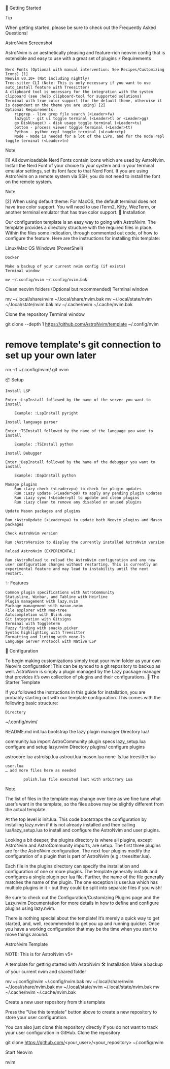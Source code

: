 
🚀 Getting Started

Tip

When getting started, please be sure to check out the Frequently Asked Questions!

AstroNvim Screenshot

AstroNvim is an aesthetically pleasing and feature-rich neovim config that is extensible and easy to use with a great set of plugins
⚡ Requirements

    Nerd Fonts (Optional with manual intervention: See Recipes/Customizing Icons) [1]
    Neovim v0.10+ (Not including nightly)
    Tree-sitter CLI (Note: This is only necessary if you want to use auto_install feature with Treesitter)
    A clipboard tool is necessary for the integration with the system clipboard (see :help clipboard-tool for supported solutions)
    Terminal with true color support (for the default theme, otherwise it is dependent on the theme you are using) [2]
    Optional Requirements:
        ripgrep - live grep file search (<Leader>fw)
        lazygit - git ui toggle terminal (<Leader>tl or <Leader>gg)
        go DiskUsage() - disk usage toggle terminal (<Leader>tu)
        bottom - process viewer toggle terminal (<Leader>tt)
        Python - python repl toggle terminal (<Leader>tp)
        Node - Node is needed for a lot of the LSPs, and for the node repl toggle terminal (<Leader>tn)

Note

[1] All downloadable Nerd Fonts contain icons which are used by AstroNvim. Install the Nerd Font of your choice to your system and in your terminal emulator settings, set its font face to that Nerd Font. If you are using AstroNvim on a remote system via SSH, you do not need to install the font on the remote system.

Note

[2] When using default theme: For MacOS, the default terminal does not have true color support. You will need to use iTerm2, Kitty, WezTerm, or another terminal emulator that has true color support.
🧰 Installation

Our configuration template is an easy way to going with AstroNvim. The template provides a directory structure with the required files in place. Within the files some indication, through commented out code, of how to configure the feature. Here are the instructions for installing this template:

Linux/Mac OS
Windows (PowerShell)

    Docker

    Make a backup of your current nvim config (if exists)
    Terminal window

    mv ~/.config/nvim ~/.config/nvim.bak

Clean neovim folders (Optional but recommended)
Terminal window

mv ~/.local/share/nvim ~/.local/share/nvim.bak
mv ~/.local/state/nvim ~/.local/state/nvim.bak
mv ~/.cache/nvim ~/.cache/nvim.bak

Clone the repository
Terminal window

git clone --depth 1 https://github.com/AstroNvim/template ~/.config/nvim
# remove template's git connection to set up your own later
rm -rf ~/.config/nvim/.git
nvim

📦 Setup

    Install LSP

    Enter :LspInstall followed by the name of the server you want to install

        Example: :LspInstall pyright

    Install language parser

    Enter :TSInstall followed by the name of the language you want to install

        Example: :TSInstall python

    Install Debugger

    Enter :DapInstall followed by the name of the debugger you want to install

        Example: :DapInstall python

    Manage plugins
        Run :Lazy check (<Leader>pu) to check for plugin updates
        Run :Lazy update (<Leader>pU) to apply any pending plugin updates
        Run :Lazy sync (<Leader>pS) to update and clean plugins
        Run :Lazy clean to remove any disabled or unused plugins

    Update Mason packages and plugins

    Run :AstroUpdate (<Leader>pa) to update both Neovim plugins and Mason packages

    Check AstroNvim version

    Run :AstroVersion to display the currently installed AstroNvim version

    Reload AstroNvim (EXPERIMENTAL)

    Run :AstroReload to reload the AstroNvim configuration and any new user configuration changes without restarting. This is currently an experimental feature and may lead to instability until the next restart.

✨ Features

    Common plugin specifications with AstroCommunity
    Statusline, Winbar, and Tabline with Heirline
    Plugin management with lazy.nvim
    Package management with mason.nvim
    File explorer with Neo-tree
    Autocompletion with Blink.cmp
    Git integration with Gitsigns
    Terminal with Toggleterm
    Fuzzy finding with snacks.picker
    Syntax highlighting with Treesitter
    Formatting and linting with none-ls
    Language Server Protocol with Native LSP

🔧 Configuration

To begin making customizations simply treat your nvim folder as your own Neovim configuration! This can be synced to a git repository to backup as well. AstroNvim is simply a plugin managed by the Lazy package manager that provides it’s own collection of plugins and their configurations.
🚀 The Starter Template

If you followed the instructions in this guide for installation, you are probably starting out with our template configuration. This comes with the following basic structure:

    Directory

~/.config/nvim/

README.md
init.lua bootstrap the lazy plugin manager
Directory
lua/

community.lua import AstroCommunity plugin specs
lazy_setup.lua configure and setup lazy.nvim
Directory
plugins/ configure plugins

astrocore.lua
astrolsp.lua
astroui.lua
mason.lua
none-ls.lua
treesitter.lua

    user.lua
    … add more files here as needed

            polish.lua file executed last with arbitrary Lua

Note

The list of files in the template may change over time as we fine tune what user’s want in the template, so the files above may be slightly different from the actual template.

At the top level is init.lua. This code bootstraps the configuration by installing lazy.nvim if it is not already installed and then calling lua/lazy_setup.lua to install and configure the AstroNvim and user plugins.

Looking a bit deeper, the plugins directory is where all plugins, except AstroNvim and AstroCommunity imports, are setup. The first three plugins are for the AstroNvim configuration. The next four plugins modify the configuration of a plugin that is part of AstroNvim (e.g.: treesitter.lua).

Each file in the plugins directory can specify the installation and configuration of one or more plugins. The template generally installs and configures a single plugin per lua file. Further, the name of the file generally matches the name of the plugin. The one exception is user.lua which has multiple plugins in it - but they could be split into separate files if you wish!

Be sure to check out the Configuration/Customizing Plugins page and the Lazy.nvim Documentation for more details in how to define and configure plugins using lazy.nvim.

There is nothing special about the template! It’s merely a quick way to get started, and, well, recommended to get you up and running quicker. Once you have a working configuration that may be the time when you start to move things around.

AstroNvim Template

NOTE: This is for AstroNvim v5+

A template for getting started with AstroNvim
🛠️ Installation
Make a backup of your current nvim and shared folder

mv ~/.config/nvim ~/.config/nvim.bak
mv ~/.local/share/nvim ~/.local/share/nvim.bak
mv ~/.local/state/nvim ~/.local/state/nvim.bak
mv ~/.cache/nvim ~/.cache/nvim.bak

Create a new user repository from this template

Press the "Use this template" button above to create a new repository to store your user configuration.

You can also just clone this repository directly if you do not want to track your user configuration in GitHub.
Clone the repository

git clone https://github.com/<your_user>/<your_repository> ~/.config/nvim

Start Neovim

nvim

